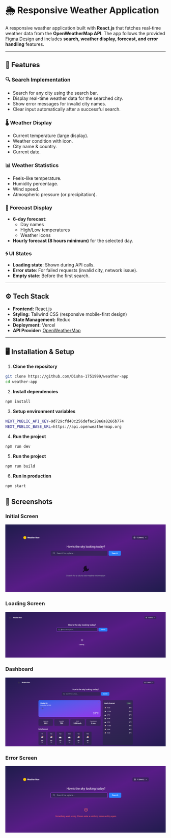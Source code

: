 # 🌦️ Responsive Weather Application  

A responsive weather application built with **React.js** that fetches real-time weather data from the **OpenWeatherMap API**. The app follows the provided [Figma Design](https://www.figma.com/design/kYIFVoln5iuxQqWZQDoy6F/weather-app?node-id=156-791&t=XyZL0MQEa5GEexbQ-1) and includes **search, weather display, forecast, and error handling** features.  

---

## 🚀 Features  

### 🔍 Search Implementation  
- Search for any city using the search bar.  
- Display real-time weather data for the searched city.  
- Show error messages for invalid city names.  
- Clear input automatically after a successful search.  

### 🌡️ Weather Display  
- Current temperature (large display).  
- Weather condition with icon.  
- City name & country.  
- Current date.  

### 📊 Weather Statistics  
- Feels-like temperature.  
- Humidity percentage.  
- Wind speed.  
- Atmospheric pressure (or precipitation).  

### 📅 Forecast Display  
- **6-day forecast**:  
  - Day names  
  - High/Low temperatures  
  - Weather icons  
- **Hourly forecast (8 hours minimum)** for the selected day.  

### 🌀 UI States  
- **Loading state**: Shown during API calls.  
- **Error state**: For failed requests (invalid city, network issue).  
- **Empty state**: Before the first search.  

---

## ⚙️ Tech Stack  

- **Frontend:** React.js  
- **Styling:** Tailwind CSS (responsive mobile-first design)  
- **State Management:**  Redux  
- **Deployment:** Vercel  
- **API Provider:** [OpenWeatherMap](https://openweathermap.org/)  

---

## 🖥️ Installation & Setup  

1. **Clone the repository**  
```bash
git clone https://github.com/Disha-1751999/weather-app
cd weather-app
```

2. **Install dependencies**  
```bash
npm install
```

3. **Setup environment variables**  
```bash
NEXT_PUBLIC_API_KEY=9d729cfd40c256defac28e6a8266b774
NEXT_PUBLIC_BASE_URL=https://api.openweathermap.org
```

4. **Run the project**  
```bash
npm run dev
```

5. **Run the project**  
```bash
npm run build
```

6. **Run in production**  
```bash
npm start
```

## 📸 Screenshots

### Initial Screen 
![Home Page](./assets/initial-screen.png)  

### Loading Screen  
![Forecast](./assets/loading-screen.png) 

### Dashboard
![Forecast](./assets/dashboard.png) 

### Error Screen  
![Forecast](./assets/error-screen.png) 